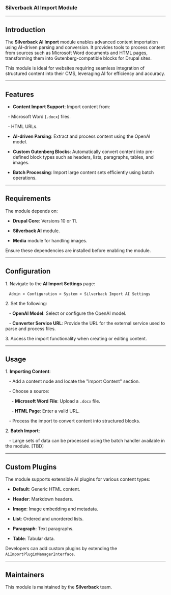 ### Silverback AI Import Module

---

## Introduction

The **Silverback AI Import** module enables advanced content importation using AI-driven parsing and conversion. It provides tools to process content from sources such as Microsoft Word documents and HTML pages, transforming them into Gutenberg-compatible blocks for Drupal sites.

This module is ideal for websites requiring seamless integration of structured content into their CMS, leveraging AI for efficiency and accuracy.

---

## Features

- **Content Import Support**: Import content from:

  - Microsoft Word (`.docx`) files.

  - HTML URLs.

- **AI-driven Parsing**: Extract and process content using the OpenAI model.

- **Custom Gutenberg Blocks**: Automatically convert content into pre-defined block types such as headers, lists, paragraphs, tables, and images.

- **Batch Processing**: Import large content sets efficiently using batch operations.

---

## Requirements

The module depends on:

- **Drupal Core**: Versions 10 or 11.

- **Silverback AI** module.

- **Media** module for handling images.

Ensure these dependencies are installed before enabling the module.

---

## Configuration

1\. Navigate to the **AI Import Settings** page:  

   `Admin > Configuration > System > Silverback Import AI Settings`

2\. Set the following:

   - **OpenAI Model**: Select or configure the OpenAI model.

   - **Converter Service URL**: Provide the URL for the external service used to parse and process files.

3\. Access the import functionality when creating or editing content.

---

## Usage

1\. **Importing Content**:

   - Add a content node and locate the "Import Content" section.

   - Choose a source:

     - **Microsoft Word File**: Upload a `.docx` file.

     - **HTML Page**: Enter a valid URL.

   - Process the import to convert content into structured blocks.

2\. **Batch Import**:

   - Large sets of data can be processed using the batch handler available in the module. [TBD]

---

## Custom Plugins

The module supports extensible AI plugins for various content types:

- **Default**: Generic HTML content.

- **Header**: Markdown headers.

- **Image**: Image embedding and metadata.

- **List**: Ordered and unordered lists.

- **Paragraph**: Text paragraphs.

- **Table**: Tabular data.

Developers can add custom plugins by extending the `AiImportPluginManagerInterface`.

---

## Maintainers

This module is maintained by the **Silverback** team.
